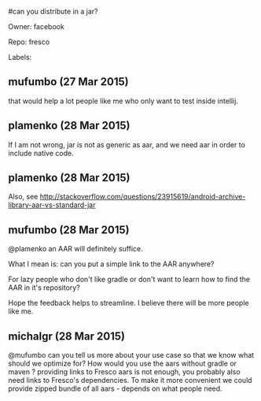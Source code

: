 #can you distribute in a jar?

Owner: facebook

Repo: fresco

Labels: 

## mufumbo (27 Mar 2015)

that would help a lot people like me who only want to test inside intellij. 


## plamenko (28 Mar 2015)

If I am not wrong, jar is not as generic as aar, and we need aar in order to include native code.


## plamenko (28 Mar 2015)

Also, see http://stackoverflow.com/questions/23915619/android-archive-library-aar-vs-standard-jar


## mufumbo (28 Mar 2015)

@plamenko an AAR will definitely suffice. 

What I mean is: can you put a simple link to the AAR anywhere? 

For lazy people who don't like gradle or don't want to learn how to find the AAR in it's repository?

Hope the feedback helps to streamline. I believe there will be more people like me. 


## michalgr (28 Mar 2015)

@mufumbo can you tell us more about your use case so that we know what should we optimize for? How would you use the aars without gradle or maven ?  providing links to Fresco aars is not enough, you probably also need links to Fresco's dependencies. To make it more convenient we could provide zipped bundle of all aars - depends on what people need.


